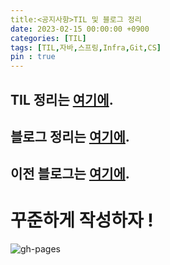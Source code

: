 ```yaml
---
title:<공지사항>TIL 및 블로그 정리
date: 2023-02-15 00:00:00 +0900
categories: [TIL]
tags: [TIL,자바,스프링,Infra,Git,CS]
pin : true
---
```


<script async src="https://pagead2.googlesyndication.com/pagead/js/adsbygoogle.js?client=ca-pub-6892396316078062"
     crossorigin="anonymous"></script>


## TIL 정리는 [**여기에**](https://github.com/seunGit/TIL-TodayILearned).
## 블로그 정리는 [**여기에**](https://seungit.github.io/).
## 이전 블로그는 [**여기에**](https://seungit.tistory.com/).

# 꾸준하게 작성하자 !

![gh-pages](../../../assets/img/favicons/android-chrome-256x256.png)

